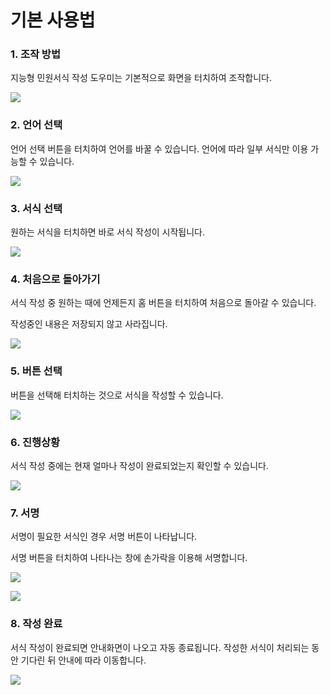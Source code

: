 # 기본 사용법

### 1. 조작 방법

지능형 민원서식 작성 도우미는 기본적으로 화면을 터치하여 조작합니다.

![](../.gitbook/assets/키오스크\_메인화면.png)

### 2. 언어 선택

언어 선택 버튼을 터치하여 언어를 바꿀 수 있습니다. 언어에 따라 일부 서식만 이용 가능할 수 있습니다.

![](../.gitbook/assets/키오스크\_언어선택.png)



### 3. 서식 선택

원하는 서식을 터치하면 바로 서식 작성이 시작됩니다.

![](../.gitbook/assets/키오스크\_서식선택.png)

### 4. 처음으로 돌아가기

서식 작성 중 원하는 때에 언제든지 홈 버튼을 터치하여 처음으로 돌아갈 수 있습니다.

작성중인 내용은 저장되지 않고 사라집니다.

![](<../.gitbook/assets/키오스크\_홈 버튼.png>)

### 5. 버튼 선택

버튼을 선택해 터치하는 것으로 서식을 작성할 수 있습니다.

![](<../.gitbook/assets/키오스크\_버튼 선택.png>)

### 6. 진행상황

서식 작성 중에는 현재 얼마나 작성이 완료되었는지 확인할 수 있습니다.

![](../.gitbook/assets/키오스크\_진행상황.png)

### 7. 서명

서명이 필요한 서식인 경우 서명 버튼이 나타납니다.

서명 버튼을 터치하여 나타나는 창에 손가락을 이용해 서명합니다.

![](../.gitbook/assets/키오스크\_서명버튼.png)

![](../.gitbook/assets/키오스크\_서명하기.png)

### 8. 작성 완료

서식 작성이 완료되면 안내화면이 나오고 자동 종료됩니다. 작성한 서식이 처리되는 동안 기다린 뒤 안내에 따라 이동합니다.

![](<../.gitbook/assets/공통\_서류 작성이 끝났습니다.png>)
